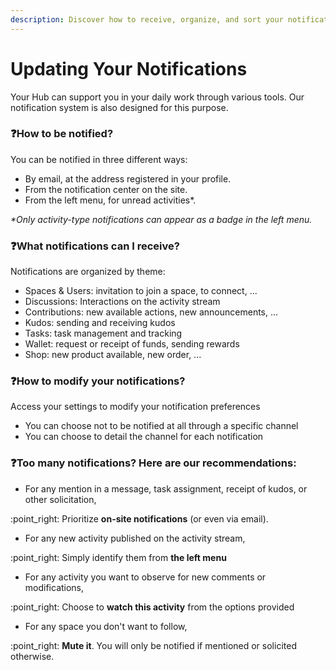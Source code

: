 ```yaml
---
description: Discover how to receive, organize, and sort your notifications
---
```


# Updating Your Notifications

Your Hub can support you in your daily work through various tools. Our notification system is also designed for this purpose.



### :question:How to be notified?

You can be notified in three different ways:

* By email, at the address registered in your profile.
* From the notification center on the site.
* From the left menu, for unread activities\*.

_\*Only activity-type notifications can appear as a badge in the left menu._

### :question:What notifications can I receive?

Notifications are organized by theme:

* Spaces & Users: invitation to join a space, to connect, ...
* Discussions: Interactions on the activity stream
* Contributions: new available actions, new announcements, ...
* Kudos: sending and receiving kudos
* Tasks: task management and tracking
* Wallet: request or receipt of funds, sending rewards
* Shop: new product available, new order, ...

### :question:How to modify your notifications?

Access your settings to modify your notification preferences

* You can choose not to be notified at all through a specific channel
* You can choose to detail the channel for each notification

### :question:Too many notifications? Here are our recommendations:

* For any mention in a message, task assignment, receipt of kudos, or other solicitation,

:point\_right: Prioritize **on-site notifications** (or even via email).

* For any new activity published on the activity stream,

:point\_right: Simply identify them from **the left menu**

* For any activity you want to observe for new comments or modifications,

:point\_right: Choose to **watch this activity** from the options provided

* For any space you don't want to follow,

:point\_right: **Mute it**. You will only be notified if mentioned or solicited otherwise.
